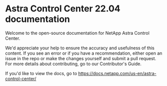 # Astra Control Center 22.04 documentation

Welcome to the open-source documentation for NetApp Astra Control Center.

We'd appreciate your help to ensure the accuracy and usefulness of this content. If you see an error or if you have a recommendation, either open an issue in the repo or make the changes yourself and submit a pull request. For more details about contributing, go to our Contributor's Guide. 

If you'd like to view the docs, go to https://docs.netapp.com/us-en/astra-control-center/
